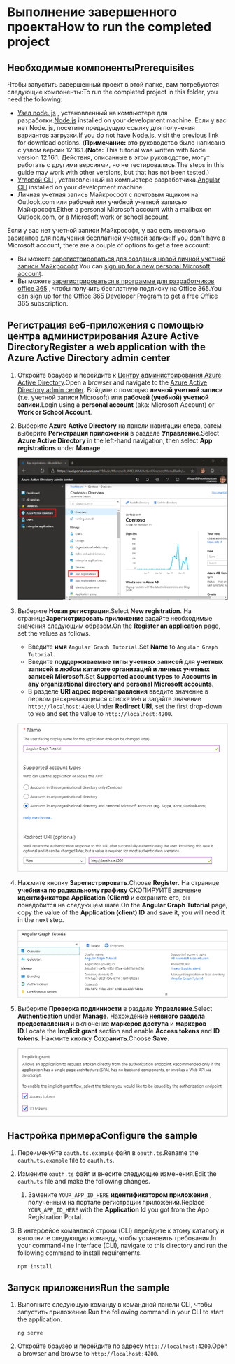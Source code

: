 # <a name="how-to-run-the-completed-project"></a><span data-ttu-id="8b99c-101">Выполнение завершенного проекта</span><span class="sxs-lookup"><span data-stu-id="8b99c-101">How to run the completed project</span></span>

## <a name="prerequisites"></a><span data-ttu-id="8b99c-102">Необходимые компоненты</span><span class="sxs-lookup"><span data-stu-id="8b99c-102">Prerequisites</span></span>

<span data-ttu-id="8b99c-103">Чтобы запустить завершенный проект в этой папке, вам потребуются следующие компоненты:</span><span class="sxs-lookup"><span data-stu-id="8b99c-103">To run the completed project in this folder, you need the following:</span></span>

- <span data-ttu-id="8b99c-104">[Узел node. js](https://nodejs.org) , установленный на компьютере для разработки.</span><span class="sxs-lookup"><span data-stu-id="8b99c-104">[Node.js](https://nodejs.org) installed on your development machine.</span></span> <span data-ttu-id="8b99c-105">Если у вас нет Node. js, посетите предыдущую ссылку для получения вариантов загрузки.</span><span class="sxs-lookup"><span data-stu-id="8b99c-105">If you do not have Node.js, visit the previous link for download options.</span></span> <span data-ttu-id="8b99c-106">(**Примечание:** это руководство было написано с узлом версии 12.16.1.</span><span class="sxs-lookup"><span data-stu-id="8b99c-106">(**Note:** This tutorial was written with Node version 12.16.1.</span></span> <span data-ttu-id="8b99c-107">Действия, описанные в этом руководстве, могут работать с другими версиями, но не тестировались.</span><span class="sxs-lookup"><span data-stu-id="8b99c-107">The steps in this guide may work with other versions, but that has not been tested.)</span></span>
- <span data-ttu-id="8b99c-108">[Угловой CLI](https://cli.angular.io/) , установленный на компьютере разработчика.</span><span class="sxs-lookup"><span data-stu-id="8b99c-108">[Angular CLI](https://cli.angular.io/) installed on your development machine.</span></span>
- <span data-ttu-id="8b99c-109">Личная учетная запись Майкрософт с почтовым ящиком на Outlook.com или рабочей или учебной учетной записью Майкрософт.</span><span class="sxs-lookup"><span data-stu-id="8b99c-109">Either a personal Microsoft account with a mailbox on Outlook.com, or a Microsoft work or school account.</span></span>

<span data-ttu-id="8b99c-110">Если у вас нет учетной записи Майкрософт, у вас есть несколько вариантов для получения бесплатной учетной записи:</span><span class="sxs-lookup"><span data-stu-id="8b99c-110">If you don't have a Microsoft account, there are a couple of options to get a free account:</span></span>

- <span data-ttu-id="8b99c-111">Вы можете [зарегистрироваться для создания новой личной учетной записи Майкрософт](https://signup.live.com/signup?wa=wsignin1.0&rpsnv=12&ct=1454618383&rver=6.4.6456.0&wp=MBI_SSL_SHARED&wreply=https://mail.live.com/default.aspx&id=64855&cbcxt=mai&bk=1454618383&uiflavor=web&uaid=b213a65b4fdc484382b6622b3ecaa547&mkt=E-US&lc=1033&lic=1).</span><span class="sxs-lookup"><span data-stu-id="8b99c-111">You can [sign up for a new personal Microsoft account](https://signup.live.com/signup?wa=wsignin1.0&rpsnv=12&ct=1454618383&rver=6.4.6456.0&wp=MBI_SSL_SHARED&wreply=https://mail.live.com/default.aspx&id=64855&cbcxt=mai&bk=1454618383&uiflavor=web&uaid=b213a65b4fdc484382b6622b3ecaa547&mkt=E-US&lc=1033&lic=1).</span></span>
- <span data-ttu-id="8b99c-112">Вы можете [зарегистрироваться в программе для разработчиков office 365](https://developer.microsoft.com/office/dev-program) , чтобы получить бесплатную подписку на Office 365.</span><span class="sxs-lookup"><span data-stu-id="8b99c-112">You can [sign up for the Office 365 Developer Program](https://developer.microsoft.com/office/dev-program) to get a free Office 365 subscription.</span></span>

## <a name="register-a-web-application-with-the-azure-active-directory-admin-center"></a><span data-ttu-id="8b99c-113">Регистрация веб-приложения с помощью центра администрирования Azure Active Directory</span><span class="sxs-lookup"><span data-stu-id="8b99c-113">Register a web application with the Azure Active Directory admin center</span></span>

1. <span data-ttu-id="8b99c-114">Откройте браузер и перейдите к [Центру администрирования Azure Active Directory](https://aad.portal.azure.com).</span><span class="sxs-lookup"><span data-stu-id="8b99c-114">Open a browser and navigate to the [Azure Active Directory admin center](https://aad.portal.azure.com).</span></span> <span data-ttu-id="8b99c-115">Войдите с помощью **личной учетной записи** (т.е. учетной записи Microsoft) или **рабочей (учебной) учетной записи**.</span><span class="sxs-lookup"><span data-stu-id="8b99c-115">Login using a **personal account** (aka: Microsoft Account) or **Work or School Account**.</span></span>

1. <span data-ttu-id="8b99c-116">Выберите **Azure Active Directory** на панели навигации слева, затем выберите **Регистрация приложений** в разделе **Управление**.</span><span class="sxs-lookup"><span data-stu-id="8b99c-116">Select **Azure Active Directory** in the left-hand navigation, then select **App registrations** under **Manage**.</span></span>

    ![<span data-ttu-id="8b99c-117">Снимок экрана с регистрациями приложений</span><span class="sxs-lookup"><span data-stu-id="8b99c-117">A screenshot of the App registrations</span></span> ](/tutorial/images/aad-portal-app-registrations.png)

1. <span data-ttu-id="8b99c-118">Выберите **Новая регистрация**.</span><span class="sxs-lookup"><span data-stu-id="8b99c-118">Select **New registration**.</span></span> <span data-ttu-id="8b99c-119">На странице**Зарегистрировать приложение** задайте необходимые значения следующим образом.</span><span class="sxs-lookup"><span data-stu-id="8b99c-119">On the **Register an application** page, set the values as follows.</span></span>

    - <span data-ttu-id="8b99c-120">Введите **имя** `Angular Graph Tutorial`.</span><span class="sxs-lookup"><span data-stu-id="8b99c-120">Set **Name** to `Angular Graph Tutorial`.</span></span>
    - <span data-ttu-id="8b99c-121">Введите **поддерживаемые типы учетных записей** для **учетных записей в любом каталоге организаций и личных учетных записей Microsoft**.</span><span class="sxs-lookup"><span data-stu-id="8b99c-121">Set **Supported account types** to **Accounts in any organizational directory and personal Microsoft accounts**.</span></span>
    - <span data-ttu-id="8b99c-122">В разделе **URI адрес перенаправления** введите значение в первом раскрывающемся списке `Web` и задайте значение `http://localhost:4200`.</span><span class="sxs-lookup"><span data-stu-id="8b99c-122">Under **Redirect URI**, set the first drop-down to `Web` and set the value to `http://localhost:4200`.</span></span>

    ![Снимок страницы "регистрация приложения"](/tutorial/images/aad-register-an-app.png)

1. <span data-ttu-id="8b99c-124">Нажмите кнопку **Зарегистрировать**.</span><span class="sxs-lookup"><span data-stu-id="8b99c-124">Choose **Register**.</span></span> <span data-ttu-id="8b99c-125">На странице **учебника по радиальному графику** СКОПИРУЙТЕ значение **идентификатора Application (Client)** и сохраните его, он понадобится на следующем шаге.</span><span class="sxs-lookup"><span data-stu-id="8b99c-125">On the **Angular Graph Tutorial** page, copy the value of the **Application (client) ID** and save it, you will need it in the next step.</span></span>

    ![Снимок экрана с ИДЕНТИФИКАТОРом приложения для новой регистрации приложения](/tutorial/images/aad-application-id.png)

1. <span data-ttu-id="8b99c-127">Выберите **Проверка подлинности** в разделе **Управление**.</span><span class="sxs-lookup"><span data-stu-id="8b99c-127">Select **Authentication** under **Manage**.</span></span> <span data-ttu-id="8b99c-128">Нахождение **неявного раздела предоставления** и включение **маркеров доступа** и **маркеров ID**.</span><span class="sxs-lookup"><span data-stu-id="8b99c-128">Locate the **Implicit grant** section and enable **Access tokens** and **ID tokens**.</span></span> <span data-ttu-id="8b99c-129">Нажмите кнопку **Сохранить**.</span><span class="sxs-lookup"><span data-stu-id="8b99c-129">Choose **Save**.</span></span>

    ![Снимок экрана с неявным разделом предоставления](/tutorial/images/aad-implicit-grant.png)

## <a name="configure-the-sample"></a><span data-ttu-id="8b99c-131">Настройка примера</span><span class="sxs-lookup"><span data-stu-id="8b99c-131">Configure the sample</span></span>

1. <span data-ttu-id="8b99c-132">Переименуйте `oauth.ts.example` файл в `oauth.ts`.</span><span class="sxs-lookup"><span data-stu-id="8b99c-132">Rename the `oauth.ts.example` file to `oauth.ts`.</span></span>
1. <span data-ttu-id="8b99c-133">Измените `oauth.ts` файл и внесите следующие изменения.</span><span class="sxs-lookup"><span data-stu-id="8b99c-133">Edit the `oauth.ts` file and make the following changes.</span></span>
    1. <span data-ttu-id="8b99c-134">Замените `YOUR_APP_ID_HERE` **идентификатором приложения** , полученным на портале регистрации приложений.</span><span class="sxs-lookup"><span data-stu-id="8b99c-134">Replace `YOUR_APP_ID_HERE` with the **Application Id** you got from the App Registration Portal.</span></span>
1. <span data-ttu-id="8b99c-135">В интерфейсе командной строки (CLI) перейдите к этому каталогу и выполните следующую команду, чтобы установить требования.</span><span class="sxs-lookup"><span data-stu-id="8b99c-135">In your command-line interface (CLI), navigate to this directory and run the following command to install requirements.</span></span>

    ```Shell
    npm install
    ```

## <a name="run-the-sample"></a><span data-ttu-id="8b99c-136">Запуск приложения</span><span class="sxs-lookup"><span data-stu-id="8b99c-136">Run the sample</span></span>

1. <span data-ttu-id="8b99c-137">Выполните следующую команду в командной панели CLI, чтобы запустить приложение.</span><span class="sxs-lookup"><span data-stu-id="8b99c-137">Run the following command in your CLI to start the application.</span></span>

    ```Shell
    ng serve
    ```

1. <span data-ttu-id="8b99c-138">Откройте браузер и перейдите по адресу `http://localhost:4200`.</span><span class="sxs-lookup"><span data-stu-id="8b99c-138">Open a browser and browse to `http://localhost:4200`.</span></span>
